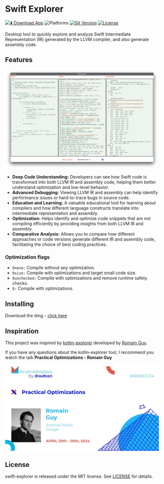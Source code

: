 # Swift Explorer

[![⬇️ Download App](https://img.shields.io/badge/📥-Download_App-orange?style=for-the-badge)](https://github.com/heroesofcode/swift-explorer/releases/download/2.0.0/SwiftExplorer.dmg)
![Platforms](https://img.shields.io/badge/Platforms-MacOS-blue?style=for-the-badge&logo=swift)
[![Git Version](https://img.shields.io/github/release/heroesofcode/swift-explorer.svg?style=for-the-badge)](https://github.com/heroesofcode/swift-explorer/releases)
[![License](https://img.shields.io/github/license/heroesofcode/swift-explorer.svg?style=for-the-badge)](https://github.com/heroesofcode/swift-explorer/blob/main/LICENSE)

Desktop tool to quickly explore and analyze Swift Intermediate Representation (IR) generated by the LLVM compiler, and also generate assembly code.

## Features

<img src="https://github.com/heroesofcode/swift-explorer/blob/main/Assets/screen.png?raw=true">

- <b>Deep Code Understanding:</b> Developers can see how Swift code is transformed into both LLVM IR and assembly code, helping them better understand optimization and low-level behavior.
- <b>Advanced Debugging:</b> Viewing LLVM IR and assembly can help identify performance issues or hard-to-trace bugs in source code.
- <b>Education and Learning:</b> A valuable educational tool for learning about compilers and how different language constructs translate into intermediate representation and assembly.
- <b>Optimization:</b> Helps identify and optimize code snippets that are not compiling efficiently by providing insights from both LLVM IR and assembly.
- <b>Comparative Analysis:</b> Allows you to compare how different approaches or code versions generate different IR and assembly code, facilitating the choice of best coding practices.

### Optimization flags

- `Onone:` Compile without any optimization.
- `Osize:` Compile with optimizations and target small code size.
- `Ounchecked:` Compile with optimizations and remove runtime safety checks.
- `O:` Compile with optimizations.

## Installing

Download the dmg - [click here](https://github.com/heroesofcode/swift-explorer/releases/download/2.0.0/SwiftExplorer.dmg)


## Inspiration

This project was inspired by [kotlin-explorer](https://github.com/romainguy/kotlin-explorer) developed by [Romain Guy](https://github.com/romainguy).

If you have any questions about the kotlin-explorer tool, I recommend you watch the talk **Practical Optimizations - Romain Guy**

<a href="https://www.youtube.com/watch?v=5cxw_fdpnoA&list=PLn7H9CUCuXAtxPltq2mEHc_Wbgckrd4B-"><img src="Assets/youtube.jpg" width="640"/></a>


## License

swift-explorer is released under the MIT license. See [LICENSE](https://github.com/heroesofcode/swift-explorer/blob/main/LICENSE) for details.
